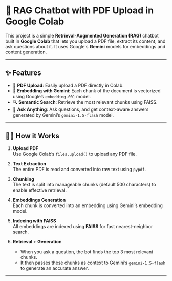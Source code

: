 # 📄 RAG Chatbot with PDF Upload in Google Colab

This project is a simple **Retrieval-Augmented Generation (RAG)** chatbot built in **Google Colab** that lets you upload a PDF file, extract its content, and ask questions about it. It uses Google's **Gemini** models for embeddings and content generation. 

---

## ✨ Features

- 📄 **PDF Upload**: Easily upload a PDF directly in Colab.
- 🧠 **Embedding with Gemini**: Each chunk of the document is vectorized using Google’s `embedding-001` model. 
- 🔍 **Semantic Search**: Retrieve the most relevant chunks using FAISS.
- 💬 **Ask Anything**: Ask questions, and get context-aware answers generated by Gemini’s `gemini-1.5-flash` model. 

---

## 🧑‍💻 How it Works

1. **Upload PDF**  
   Use Google Colab’s `files.upload()` to upload any PDF file.

2. **Text Extraction**  
   The entire PDF is read and converted into raw text using `pypdf`.

3. **Chunking**   
   The text is split into manageable chunks (default 500 characters) to enable effective retrieval.

4. **Embeddings Generation**  
   Each chunk is converted into an embedding using Gemini’s embedding model.

5. **Indexing with FAISS**  
   All embeddings are indexed using **FAISS** for fast nearest-neighbor search.

6. **Retrieval + Generation**  
   - When you ask a question, the bot finds the top 3 most relevant chunks.
   - It then passes these chunks as context to Gemini’s `gemini-1.5-flash` to generate an accurate answer.

---


